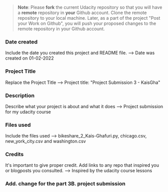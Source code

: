 >**Note**: Please **fork** the current Udacity repository so that you will have a **remote** repository in **your** Github account. Clone the remote repository to your local machine. Later, as a part of the project "Post your Work on Github", you will push your proposed changes to the remote repository in your Github account.

### Date created
Include the date you created this project and README file.
--> Date was created on 01-02-2022

### Project Title
Replace the Project Title
--> Project title: "Project Submission 3 - KaisGha"

### Description
Describe what your project is about and what it does
--> Project submission for my udacity course

### Files used
Include the files used
--> bikeshare_2_Kais-Ghafuri.py, chicago.csv, new_york_city.csv and washington.csv

### Credits
It's important to give proper credit. Add links to any repo that inspired you or blogposts you consulted.
--> Inspired by the udacity course lessons

### Add. change for the part 3B. project submission  
